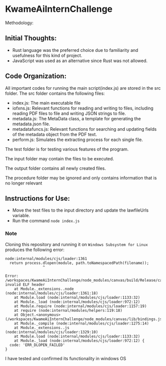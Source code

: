 # KwameAiInternChallenge
Methodology:

## Initial Thoughts:
- Rust language was the preferred choice due to familiarity and usefulness for this kind of project.
- JavaScript was used as an alternative since Rust was not allowed.


## Code Organization:
All important codes for running the main script(index.js) are stored in the src folder.
The src folder contains the following files:

- index.js: The main executable file 
- iofxns.js: Relevant functions for reading and writing to files, including reading PDF files to file and writing JSON strings to file.
- metadata.js: The MetaData class, a template for generating the metadata.json file.
- metadatafuncs.js: Relevant functions for searching and updating fields of the metadata object from the PDF text.
- perform.js: Simulates the extracting process for each single file.

The test folder is for testing various features of the program.

The input folder may contain the files to be executed.

The output folder contains all newly created files.

The procedure folder may be ignored and only contains information that is no longer relevant
 

## Instructions for Use:
- Move the test files to the input directory and update the lawfileUrls variable.
- Run the command `node index.js`

### Note
Cloning this repository and running it on `Windows Subsystem for Linux` produces the following error: 
```
node:internal/modules/cjs/loader:1361
  return process.dlopen(module, path.toNamespacedPath(filename));
                 ^

Error: /workspaces/KwameAiInternChallenge/node_modules/canvas/build/Release/canvas.node: invalid ELF header
    at Module._extensions..node (node:internal/modules/cjs/loader:1361:18)
    at Module.load (node:internal/modules/cjs/loader:1133:32)
    at Module._load (node:internal/modules/cjs/loader:972:12)
    at Module.require (node:internal/modules/cjs/loader:1157:19)
    at require (node:internal/modules/helpers:119:18)
    at Object.<anonymous> (/workspaces/KwameAiInternChallenge/node_modules/canvas/lib/bindings.js:3:18)
    at Module._compile (node:internal/modules/cjs/loader:1275:14)
    at Module._extensions..js (node:internal/modules/cjs/loader:1329:10)
    at Module.load (node:internal/modules/cjs/loader:1133:32)
    at Module._load (node:internal/modules/cjs/loader:972:12) {
  code: 'ERR_DLOPEN_FAILED'
}

```
I have tested and confirmed its functionality in windows OS